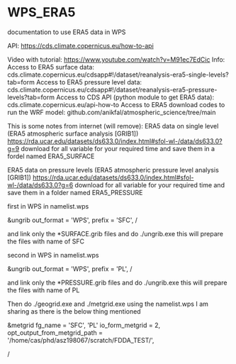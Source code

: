 # WPS_ERA5
documentation to use ERA5 data in WPS

API: https://cds.climate.copernicus.eu/how-to-api

Video with tutorial: https://www.youtube.com/watch?v=M91ec7EdCic
Info:
Access to ERA5 surface data: cds.climate.copernicus.eu/cdsapp#!/dataset/reanalysis-era5-single-levels?tab=form
Access to ERA5 pressure level data: cds.climate.copernicus.eu/cdsapp#!/dataset/reanalysis-era5-pressure-levels?tab=form
Access to CDS API (python module to get ERA5 data): cds.climate.copernicus.eu/api-how-to
Access to ERA5 download codes to run the WRF model: github.com/anikfal/atmospheric_science/tree/main

This is some notes from internet (will remove):
ERA5 data on single level (ERA5 atmospheric surface analysis [GRIB1])
https://rda.ucar.edu/datasets/ds633.0/index.html#sfol-wl-/data/ds633.0?g=9
download for all variable for your required time and save them in a fordel named ERA5_SURFACE


ERA5 data on pressure levels (ERA5 atmospheric pressure level analysis [GRIB1])
https://rda.ucar.edu/datasets/ds633.0/index.html#sfol-wl-/data/ds633.0?g=6
download for all variable for your required time and save them in a folder named ERA5_PRESSURE

first in WPS in namelist.wps

&ungrib
 out_format = 'WPS',
 prefix = 'SFC',
/

and link only the *SURFACE.grib files and do ./ungrib.exe
this will prepare the files with name of SFC

second in WPS in namelist.wps

&ungrib
 out_format = 'WPS',
 prefix = 'PL',
/

and link only the *PRESSURE.grib files and do ./ungrib.exe
this will prepare the files with name of PL

Then do ./geogrid.exe and ./metgrid.exe using the namelist.wps I am sharing as there is the below thing mentioned

&metgrid
 fg_name = 'SFC', 'PL'
 io_form_metgrid = 2,
 opt_output_from_metgrid_path = '/home/cas/phd/asz198067/scratch/FDDA_TEST/',

/

